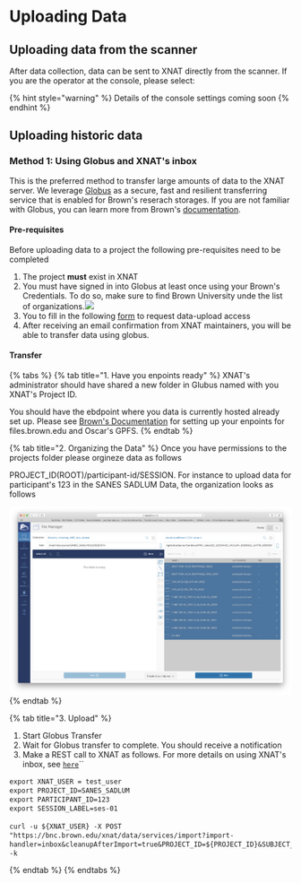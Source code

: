 # Uploading Data

## Uploading data from the scanner

After data collection, data can be sent to XNAT directly from the scanner. If you are the operator at the console, please select:

{% hint style="warning" %}
Details of the console settings coming soon
{% endhint %}

## Uploading historic data

### Method 1: Using Globus and XNAT's inbox

This is the preferred method to transfer large amounts of data to the XNAT server. We leverage [Globus](https://www.globus.org) as a secure, fast and resilient transferring service that is enabled for Brown's reserach storages. If you are not familiar with Globus, you can learn more from Brown's [documentation](https://docs.ccv.brown.edu/globus/). 

#### Pre-requisites

Before uploading data to a project the following pre-requisites need to be completed

1. The project **must** exist in XNAT
2. You must have signed in into Globus at least once using your Brown's Credentials. To do so, make sure to find Brown University unde the list of organizations.![](https://gblobscdn.gitbook.com/assets%2F-LtBPWc3lCoK-ZiQIe15%2F-M54q3ji-pth_NceEVA5%2F-M54vJLchHgpZLC2CMbL%2Fimage.png?alt=media&token=e49aa5ef-7a68-418d-8955-6198a510a857)
3. You to fill in the following [form](https://forms.gle/XhA9c7UssSzBB1NE7) to request data-upload access 
4. After receiving an email confirmation from XNAT maintainers, you will be able to transfer data using globus.



#### Transfer

{% tabs %}
{% tab title="1. Have you enpoints ready" %}
XNAT's administrator should have shared a new folder in Glubus named with you XNAT's Project ID.

You should have the ebdpoint where you data is currently hosted already set up. Please see [Brown's Documentation](https://docs.brown.edu/globus) for setting up your enpoints for files.brown.edu and Oscar's GPFS. 
{% endtab %}

{% tab title="2. Organizing the Data" %}
Once you have permissions to the projects folder please orgineze data as follows

PROJECT\_ID\(ROOT\)/participant-id/SESSION. For instance to upload data for participant's 123 in the SANES SADLUM Data, the organization looks as follows

![](../.gitbook/assets/image%20%284%29.png)
{% endtab %}

{% tab title="3. Upload" %}
1. Start Globus Transfer
2. Wait for Globus transfer to complete. You should receive a notification
3. Make a REST call to XNAT as follows. For more details on using XNAT's inbox, see [`here`](https://wiki.xnat.org/documentation/how-to-use-xnat/image-session-upload-methods-in-xnat/using-dicom-inbox-to-import-an-image-session)\`\`

```text
export XNAT_USER = test_user
export PROJECT_ID=SANES_SADLUM
export PARTICIPANT_ID=123
export SESSION_LABEL=ses-01

curl -u ${XNAT_USER} -X POST "https://bnc.brown.edu/xnat/data/services/import?import-handler=inbox&cleanupAfterImport=true&PROJECT_ID=${PROJECT_ID}&SUBJECT_ID=${PARTICIPANT_ID}&EXPT_LABEL=${SESSION_LABEL}p&path=/data/xnat/inbox/${PROJECT_ID}/${PARTICIPANT_ID}" -k
```
{% endtab %}
{% endtabs %}



  






